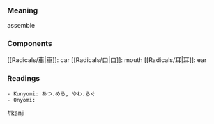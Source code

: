 ### Meaning

assemble

### Components

[[Radicals/車|車]]: car [[Radicals/口|口]]: mouth [[Radicals/耳|耳]]: ear

### Readings

```
- Kunyomi: あつ.める, やわ.らぐ
- Onyomi: 
```

#kanji